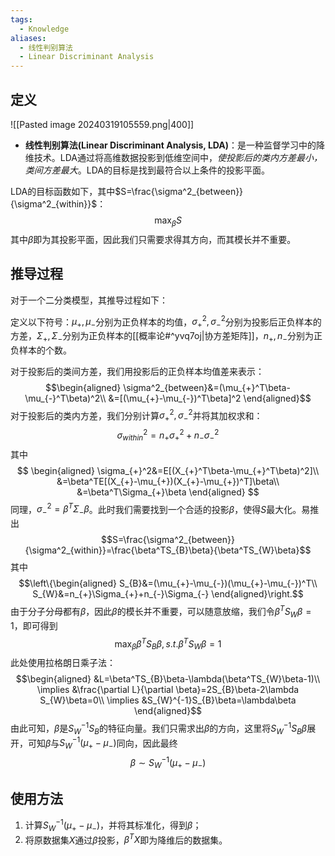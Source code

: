 ```yaml
---
tags:
  - Knowledge
aliases:
  - 线性判别算法
  - Linear Discriminant Analysis
---
```

## 定义
![[Pasted image 20240319105559.png|400]]
- **线性判别算法(Linear Discriminant Analysis, LDA)**：是一种监督学习中的降维技术。LDA通过将高维数据投影到低维空间中，*使投影后的类内方差最小，类间方差最大*。LDA的目标是找到最符合以上条件的投影平面。

LDA的目标函数如下，其中$S=\frac{\sigma^2_{between}}{\sigma^2_{within}}$：$$\max_{\beta}S$$
其中$\beta$即为其投影平面，因此我们只需要求得其方向，而其模长并不重要。
## 推导过程
对于一个二分类模型，其推导过程如下：

定义以下符号：$\mu_{+},\mu_{-}$分别为正负样本的均值，$\sigma_{+}^2,\sigma_{-}^2$分别为投影后正负样本的方差，$\Sigma_{+},\Sigma_{-}$分别为正负样本的[[概率论#^yvq7oj|协方差矩阵]]，$n_{+},n_{-}$分别为正负样本的个数。

对于投影后的类间方差，我们用投影后的正负样本均值差来表示：$$\begin{aligned}
\sigma^2_{between}&=(\mu_{+}^T\beta-\mu_{-}^T\beta)^2\\
&=[(\mu_{+}-\mu_{-})^T\beta]^2
\end{aligned}$$
对于投影后的类内方差，我们分别计算$\sigma^2_{+},\sigma^2_{-}$并将其加权求和：
$$\sigma^2_{within}=n_{+}\sigma^2_{+}+n_{-}\sigma^2_{-}$$
其中
$$
\begin{aligned}
\sigma_{+}^2&=E[(X_{+}^T\beta-\mu_{+}^T\beta)^2]\\
&=\beta^TE[(X_{+}-\mu_{+})(X_{+}-\mu_{+})^T]\beta\\
&=\beta^T\Sigma_{+}\beta
\end{aligned}
$$
同理，$\sigma_{-}^2=\beta^T\Sigma_{-}\beta$。此时我们需要找到一个合适的投影$\beta$，使得$S$最大化。易推出$$S=\frac{\sigma^2_{between}}{\sigma^2_{within}}=\frac{\beta^TS_{B}\beta}{\beta^TS_{W}\beta}$$
其中$$\left\{\begin{aligned}
S_{B}&=(\mu_{+}-\mu_{-})(\mu_{+}-\mu_{-})^T\\
S_{W}&=n_{+}\Sigma_{+}+n_{-}\Sigma_{-}
\end{aligned}\right.$$
由于分子分母都有$\beta$，因此$\beta$的模长并不重要，可以随意放缩，我们令$\beta^TS_{W}\beta=1$，即可得到$$\max_{\beta}\beta^TS_{B}\beta,s.t.\beta^TS_{W}\beta=1$$
此处使用拉格朗日乘子法：
$$\begin{aligned}
&L=\beta^TS_{B}\beta-\lambda(\beta^TS_{W}\beta-1)\\
\implies &\frac{\partial L}{\partial \beta}=2S_{B}\beta-2\lambda S_{W}\beta=0\\
\implies &S_{W}^{-1}S_{B}\beta=\lambda\beta
\end{aligned}$$
由此可知，$\beta$是$S_{W}^{-1}S_{B}$的特征向量。我们只需求出$\beta$的方向，这里将$S_{W}^{-1}S_{B}\beta$展开，可知$\beta$与$S_{W}^{-1}(\mu_{+}-\mu_{-})$同向，因此最终$$\beta\sim S_{W}^{-1}(\mu_{+}-\mu_{-})$$
## 使用方法
1. 计算$S_{W}^{-1}(\mu_{+}-\mu_{-})$，并将其标准化，得到$\beta$；
2. 将原数据集$X$通过$\beta$投影，$\beta^TX$即为降维后的数据集。